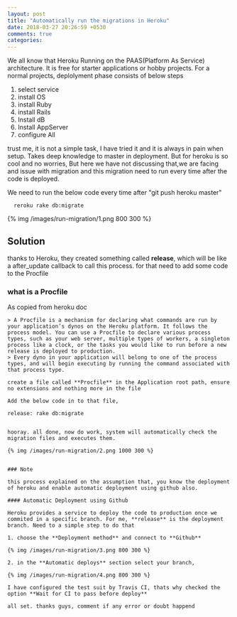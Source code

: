 ```yaml
---
layout: post
title: "Automatically run the migrations in Heroku"
date: 2018-03-27 20:26:59 +0530
comments: true
categories:
---
```


We all know that Heroku Running on the PAAS(Platform As Service) architecture. It is free for starter applications or hobby projects. For a normal projects, deplolyment phase consists of below steps

1. select service
2. install OS
3. install Ruby
4. install Rails
5. Install dB
6. Install AppServer
7. configure All

trust me, it is not a simple task, I have tried it and it is always in pain when setup. Takes deep knowledge to master in deployment. But for heroku is so cool and no worries, But here we have not discussing that,we are facing and issue with migration and this migration need to run every time after the code is deployed.

We need to run the below code every time after "git push heroku master"

```
  reroku rake db:migrate
```

{% img /images/run-migration/1.png 800 300 %}

## Solution

thanks to Heroku, they created something called **release**, which will be like a after_update callback to call this process. for that need to add some code to the Procfile

### what is a Procfile

  As copied from heroku doc
  ```
  > A Procfile is a mechanism for declaring what commands are run by your application’s dynos on the Heroku platform. It follows the process model. You can use a Procfile to declare various process types, such as your web server, multiple types of workers, a singleton process like a clock, or the tasks you would like to run before a new release is deployed to production.
  > Every dyno in your application will belong to one of the process types, and will begin executing by running the command associated with that process type.

 create a file called **Procfile** in the Application root path, ensure no extensions and nothing more in the file

 Add the below code in to that file,

 ```
    release: rake db:migrate
 ```

hooray. all done, now do work, system will automatically check the migration files and executes them.

{% img /images/run-migration/2.png 1000 300 %}


### Note

this process explained on the assumption that, you know the deployment of heroku and enable automatic deployment using github also.

#### Automatic Deployment using Github

Heroku provides a service to deploy the code to production once we commited in a specific branch. For me, **release** is the deployment branch. Need to a simple step to do that

1. choose the **Deployment method** and connect to **Github**

{% img /images/run-migration/3.png 800 300 %}

2. in the **Automatic deploys** section select your branch,

{% img /images/run-migration/4.png 800 300 %}

I have configured the test suit by Travis CI, thats why checked the option **Wait for CI to pass before deploy**

all set. thanks guys, comment if any error or doubt happend
